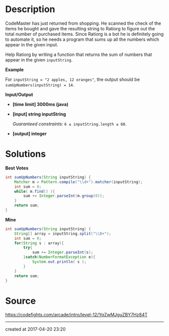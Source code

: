 # Description

CodeMaster has just returned from shopping. He scanned the check of the items he bought and gave the resulting string to Ratiorg to figure out the total number of purchased items. Since Ratiorg is a bot he is definitely going to automate it, so he needs a program that sums up all the numbers which appear in the given input.

Help Ratiorg by writing a function that returns the sum of numbers that appear in the given `inputString`.

**Example**

For `inputString = "2 apples, 12 oranges"`, the output should be
`sumUpNumbers(inputString) = 14`.

**Input/Output**

- **[time limit] 3000ms (java)**


- **[input] string inputString**

  *Guaranteed constraints:*
  `6 ≤ inputString.length ≤ 60`.

- **[output] integer**



# Solutions

**Best Votes**

``` java
int sumUpNumbers(String inputString) {
    Matcher m = Pattern.compile("\\d+").matcher(inputString);
    int sum = 0;
    while( m.find() ){
        sum += Integer.parseInt(m.group(0));
    }
    return sum;
}
```

**Mine**

``` java
int sumUpNumbers(String inputString) {
    String[] array = inputString.split("\\D+");
    int sum = 0;
    for(String s : array){        
        try{
            sum += Integer.parseInt(s);
        }catch(NumberFormatException e){
            System.out.println( s );
        }        
    }    
    return sum;
}
```

# Source

https://codefights.com/arcade/intro/level-12/YqZwMJguZBY7Hz84T

---

created at 2017-04-20 23:20